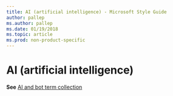 ```yaml
---
title: AI (artificial intelligence) - Microsoft Style Guide
author: pallep
ms.author: pallep
ms.date: 01/19/2018
ms.topic: article
ms.prod: non-product-specific
---
```


# AI (artificial intelligence)

**See** [AI and bot term collection](~/a-z-word-list-term-collections/term-collections/ai-bot-terms.md)
